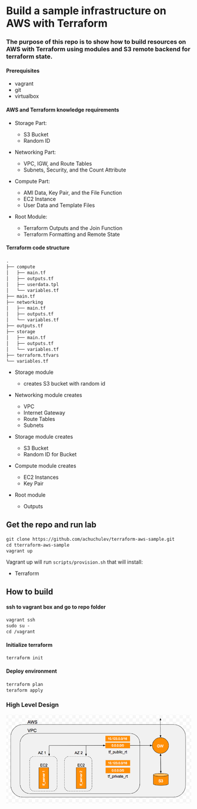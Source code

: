 # Build a sample infrastructure on AWS with Terraform

### The purpose of this repo is to show how to build resources on AWS with Terraform using modules and S3 remote backend for terraform state.

#### Prerequisites

- vagrant
- git
- virtualbox

#### AWS and Terraform knowledge requirements

- Storage Part: 
  - S3 Bucket
  - Random ID

- Networking Part: 
  - VPC, IGW, and Route Tables
  - Subnets, Security, and the Count Attribute

- Compute Part:
  - AMI Data, Key Pair, and the File Function
  - EC2 Instance
  - User Data and Template Files

- Root Module:
  - Terraform Outputs and the Join Function
  - Terraform Formatting and Remote State

#### Terraform code structure

```
.
├── compute
│   ├── main.tf
│   ├── outputs.tf
│   ├── userdata.tpl
│   └── variables.tf
├── main.tf
├── networking
│   ├── main.tf
│   ├── outputs.tf
│   └── variables.tf
├── outputs.tf
├── storage
│   ├── main.tf
│   ├── outputs.tf
│   └── variables.tf
├── terraform.tfvars
└── variables.tf
```

- Storage module
  - creates S3 bucket with random id

- Networking module creates
  - VPC
  - Internet Gateway
  - Route Tables
  - Subnets

- Storage module creates
  - S3 Bucket
  - Random ID for Bucket

- Compute module creates
   - EC2 Instances
   - Key Pair

- Root module
  - Outputs


## Get the repo and run lab

```
git clone https://github.com/achuchulev/terraform-aws-sample.git
cd tterraform-aws-sample
vagrant up
```

Vagrant up will run `scripts/provision.sh` that will install:

- Terraform

## How to build

#### ssh to vagrant box and go to repo folder

```
vagrant ssh
sudo su -
cd /vagrant
```

#### Initialize terraform

```
terraform init
```

#### Deploy environment

```
terraform plan
teraform apply
```

### High Level Design

![Alt text](./high_level_design.png?raw=true "High Level Design")
